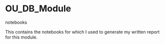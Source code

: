 # OU_DB_Module
notebooks

This contains the notebooks for which I used to generate my written report for this module. 
